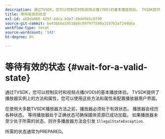 ```yaml
---
description: 通过TVSDK，您可以控制实时和视频点播(VOD)的基本播放体验。 TVSDK提供了播放器实例上的方法和属性，您可以使用这些方法和属性来配置播放器用户界面。
title: 等待有效的状态
exl-id: ab9da066-429f-44ca-b2e7-2bde9e5c0f90
source-git-commit: be43bbbd1051886c8979ff590a3197b2a7249b6a
workflow-type: tm+mt
source-wordcount: '143'
ht-degree: 0%

---
```


# 等待有效的状态 {#wait-for-a-valid-state}

通过TVSDK，您可以控制实时和视频点播(VOD)的基本播放体验。 TVSDK提供了播放器实例上的方法和属性，您可以使用这些方法和属性来配置播放器用户界面。

在使用大多数TVSDK播放器方法之前，播放器必须处于有效状态。
播放器会经历各种状态。 等待播放器处于正确状态可确保媒体资源已成功加载。 如果播放器未至少处于所需的状态，则许多播放器方法会引发 `IllegalStateException`.

所需的状态通常为PREPARED。
